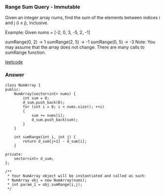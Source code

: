 ### Range Sum Query - Immutable
Given an integer array nums, find the sum of the elements between indices i and j (i ≤ j), inclusive.

Example:
Given nums = [-2, 0, 3, -5, 2, -1]

sumRange(0, 2) -> 1
sumRange(2, 5) -> -1
sumRange(0, 5) -> -3
Note:
You may assume that the array does not change.
There are many calls to sumRange function.

[leetcode](https://leetcode.com/problems/range-sum-query-immutable/description/)

### Answer 

	class NumArray {
	public:
	    NumArray(vector<int> nums) {
	        int sum = 0;
	        d_sum.push_back(0);
	        for (int i = 0; i < nums.size(); ++i)
	        {
	            sum += nums[i];
	            d_sum.push_back(sum);
	        }
	    }
	    
	    int sumRange(int i, int j) {
	        return d_sum[j+1] - d_sum[i];
	    }
	    
	private:
	    vector<int> d_sum;
	};

	/**
	 * Your NumArray object will be instantiated and called as such:
	 * NumArray obj = new NumArray(nums);
	 * int param_1 = obj.sumRange(i,j);
	 */